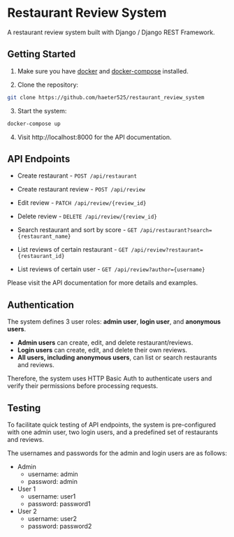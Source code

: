 # Restaurant Review System

A restaurant review system built with Django / Django REST Framework.

## Getting Started

1. Make sure you have [docker](https://docs.docker.com/get-docker/) and [docker-compose](https://docs.docker.com/compose/install/) installed.

2. Clone the repository:
```bash
git clone https://github.com/haeter525/restaurant_review_system
```

3. Start the system:
```bash
docker-compose up
```

4. Visit http://localhost:8000 for the API documentation.


## API Endpoints

+ Create restaurant - `POST /api/restaurant`

+ Create restaurant review -  `POST /api/review`

+ Edit review - `PATCH /api/review/{review_id}`

+ Delete review - `DELETE /api/review/{review_id}`

+ Search restaurant and sort by score - `GET /api/restaurant?search={restaurant_name}`

+ List reviews of certain restaurant - `GET /api/review?restaurant={restaurant_id}`

+ List reviews of certain user - `GET /api/review?author={username}`

Please visit the API documentation for more details and examples.

## Authentication
The system defines 3 user roles: **admin user**, **login user**, and **anonymous users**.

+ **Admin users** can create, edit, and delete restaurant/reviews.
+ **Login users** can create, edit, and delete their own reviews.
+ **All users, including anonymous users**, can list or search restaurants and reviews.

Therefore, the system uses HTTP Basic Auth to authenticate users and verify their permissions before processing requests.

## Testing

To facilitate quick testing of API endpoints, the system is pre-configured with one admin user, two login users, and a predefined set of restaurants and reviews.

The usernames and passwords for the admin and login users are as follows:

+ Admin
    + username: admin
    + password: admin
+ User 1
    + username: user1
    + password: password1
+ User 2
    + username: user2
    + password: password2
